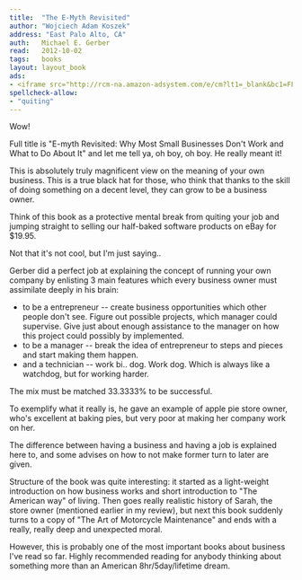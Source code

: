 ```yaml
---
title:	"The E-Myth Revisited"
author: "Wojciech Adam Koszek"
address: "East Palo Alto, CA"
auth:	Michael E. Gerber
read:	2012-10-02
tags:	books
layout: layout_book
ads:
- <iframe src="http://rcm-na.amazon-adsystem.com/e/cm?lt1=_blank&bc1=FFFFFF&IS2=1&bg1=FFFFFF&fc1=000000&lc1=FF0000&t=wkoszek-20&o=1&p=8&l=as4&m=amazon&f=ifr&ref=ss_til&asins=0887307280" style="width:120px;height:240px;" scrolling="no" marginwidth="0" marginheight="0" frameborder="0"></iframe>
spellcheck-allow:
- "quiting"
---
```

Wow!

Full title is "E-myth Revisited: Why Most Small Businesses Don't Work and
What to Do About It" and let me tell ya, oh boy, oh boy. He really meant
it!

This is absolutely truly magnificent view on the meaning of your own
business. This is a true black hat for those, who think that thanks to the
skill of doing something on a decent level, they can grow to be a business
owner.

Think of this book as a protective mental break from quiting your job and
jumping straight to selling our half-baked software products on eBay for
$19.95.

Not that it's not cool, but I'm just saying..

Gerber did a perfect job at explaining the concept of running your own company
by enlisting 3 main features which every business owner must assimilate
deeply in his brain:
+ to be a entrepreneur -- create business opportunities which other people
  don't see. Figure out possible projects, which manager could supervise.
  Give just about enough assistance to the manager on how this project could
  possibly by implemented.
+ to be a manager -- break the idea of entrepreneur to steps and pieces and
  start making them happen.
+ and a technician -- work bi.. dog. Work dog. Which is always like a
  watchdog, but for working harder.

The mix must be matched 33.3333% to be successful.

To exemplify what it really is, he gave an example of apple pie store owner,
who's excellent at baking pies, but very poor at making her company work on
her.

The difference between having a business and having a job is explained here
to, and some advises on how to not make former turn to later are given.

Structure of the book was quite interesting: it started as a light-weight
introduction on how business works and short introduction to "The American
way" of living. Then goes really realistic history of Sarah, the store owner
(mentioned earlier in my review), but next this book suddenly turns to
a copy of "The Art of Motorcycle Maintenance" and ends with a really,
really deep and unexpected moral.

However, this is probably one of the most important books about business
I've read so far. Highly recommended reading for anybody thinking about
something more than an American 8hr/5day/lifetime dream.
